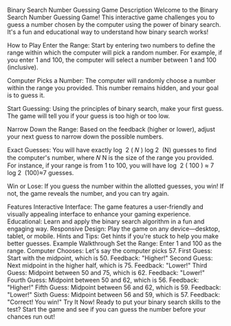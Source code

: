 Binary Search Number Guessing Game
Description
Welcome to the Binary Search Number Guessing Game! This interactive game challenges you to guess a number chosen by the computer using the power of binary search. It's a fun and educational way to understand how binary search works!

How to Play
Enter the Range: Start by entering two numbers to define the range within which the computer will pick a random number. For example, if you enter 1 and 100, the computer will select a number between 1 and 100 (inclusive).

Computer Picks a Number: The computer will randomly choose a number within the range you provided. This number remains hidden, and your goal is to guess it.

Start Guessing: Using the principles of binary search, make your first guess. The game will tell you if your guess is too high or too low.

Narrow Down the Range: Based on the feedback (higher or lower), adjust your next guess to narrow down the possible numbers.

Exact Guesses: You will have exactly 
log
⁡
2
(
𝑁
)
log 
2
​
 (N) guesses to find the computer's number, where 
𝑁
N is the size of the range you provided. For instance, if your range is from 1 to 100, you will have 
log
⁡
2
(
100
)
≈
7
log 
2
​
 (100)≈7 guesses.

Win or Lose: If you guess the number within the allotted guesses, you win! If not, the game reveals the number, and you can try again.

Features
Interactive Interface: The game features a user-friendly and visually appealing interface to enhance your gaming experience.
Educational: Learn and apply the binary search algorithm in a fun and engaging way.
Responsive Design: Play the game on any device—desktop, tablet, or mobile.
Hints and Tips: Get hints if you're stuck to help you make better guesses.
Example Walkthrough
Set the Range: Enter 1 and 100 as the range.
Computer Chooses: Let's say the computer picks 57.
First Guess: Start with the midpoint, which is 50.
Feedback: "Higher!"
Second Guess: Next midpoint in the higher half, which is 75.
Feedback: "Lower!"
Third Guess: Midpoint between 50 and 75, which is 62.
Feedback: "Lower!"
Fourth Guess: Midpoint between 50 and 62, which is 56.
Feedback: "Higher!"
Fifth Guess: Midpoint between 56 and 62, which is 59.
Feedback: "Lower!"
Sixth Guess: Midpoint between 56 and 59, which is 57.
Feedback: "Correct! You win!"
Try It Now!
Ready to put your binary search skills to the test? Start the game and see if you can guess the number before your chances run out!
